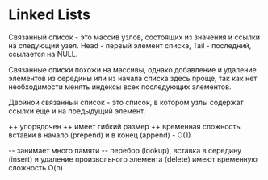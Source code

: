 # Linked Lists

Связанный список - это массив узлов, состоящих из значения и ссылки на следующий узел. Head - первый элемент списка, Tail - последний, ссылается на NULL.

Связанные списки похожи на массивы, однако добавление и удаление элементов из середины или из начала списка здесь проще, так как нет необходимости менять индексы всех последующих элементов.

Двойной связанный список - это список, в котором узлы содержат ссылки еще и на предыдущий элемент.

++ упорядочен
++ имеет гибкий размер
++ временная сложность вставки в начало (prepend) и в конец (append) - O(1)

-- занимает много памяти
-- перебор (lookup), вставка в середину (insert) и удаление произвольного элемента (delete) имеют временную сложность O(n)
